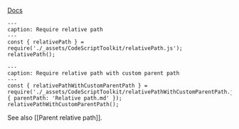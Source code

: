 [Docs](https://github.com/mnaoumov/obsidian-codescript-toolkit/blob/main/docs/relative-path.md)

```code-button
---
caption: Require relative path
---
const { relativePath } = require('./_assets/CodeScriptToolkit/relativePath.js');
relativePath();
```

```code-button
---
caption: Require relative path with custom parent path
---
const { relativePathWithCustomParentPath } = require('./_assets/CodeScriptToolkit/relativePathWithCustomParentPath.js', { parentPath: 'Relative path.md' });
relativePathWithCustomParentPath();
```

See also [[Parent relative path]].
